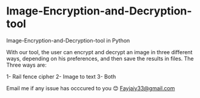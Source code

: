 # Image-Encryption-and-Decryption-tool

 Image-Encryption-and-Decryption-tool in Python

With our tool, the user can encrypt and decrypt an image in three different ways, depending on his preferences, and then save the results in files.
The Three ways are:

1- Rail fence cipher
2- Image to text
3- Both


Email me if any issue has occcured to you 😊
Fayjaiy33@gmail.com



